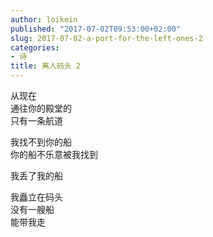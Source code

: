 ```yaml
---
author: loikein
published: "2017-07-02T09:53:00+02:00"
slug: 2017-07-02-a-port-for-the-left-ones-2
categories:
- 诗
title: 离人码头 2
---
```

从现在  
通往你的殿堂的  
只有一条航道  
  
我找不到你的船  
你的船不乐意被我找到  
  
我丢了我的船  
  
我矗立在码头  
没有一艘船  
能带我走
